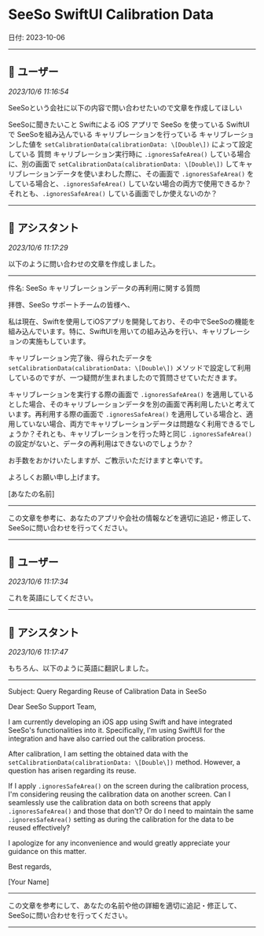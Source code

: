 # SeeSo SwiftUI Calibration Data

日付: 2023-10-06

---

## 👤 ユーザー
*2023/10/6 11:16:54*

SeeSoという会社に以下の内容で問い合わせたいので文章を作成してほしい

SeeSoに聞きたいこと
Swiftによる iOS アプリで SeeSo を使っている
SwiftUI で SeeSoを組み込んでいる
キャリブレーションを行っている
キャリブレーションした値を `setCalibrationData(calibrationData: \[Double\])` によって設定している
質問
キャリブレーション実行時に `.ignoresSafeArea()` している場合に、別の画面で `setCalibrationData(calibrationData: \[Double\])` してキャリブレーションデータを使いまわした際に、その画面で `.ignoresSafeArea()` をしている場合と、`.ignoresSafeArea()` していない場合の両方で使用できるか？それとも、`.ignoresSafeArea()` している画面でしか使えないのか？

---

## 🤖 アシスタント
*2023/10/6 11:17:29*

以下のように問い合わせの文章を作成しました。

---

件名: SeeSo キャリブレーションデータの再利用に関する質問

拝啓、SeeSo サポートチームの皆様へ、

私は現在、Swiftを使用してiOSアプリを開発しており、その中でSeeSoの機能を組み込んでいます。特に、SwiftUIを用いての組み込みを行い、キャリブレーションの実施もしています。

キャリブレーション完了後、得られたデータを `setCalibrationData(calibrationData: \[Double\])` メソッドで設定して利用しているのですが、一つ疑問が生まれましたので質問させていただきます。

キャリブレーションを実行する際の画面で `.ignoresSafeArea()` を適用しているとした場合、そのキャリブレーションデータを別の画面で再利用したいと考えています。再利用する際の画面で `.ignoresSafeArea()` を適用している場合と、適用していない場合、両方でキャリブレーションデータは問題なく利用できるでしょうか？それとも、キャリブレーションを行った時と同じ `.ignoresSafeArea()` の設定がないと、データの再利用はできないのでしょうか？

お手数をおかけいたしますが、ご教示いただけますと幸いです。

よろしくお願い申し上げます。

\[あなたの名前\]

---

この文章を参考に、あなたのアプリや会社の情報などを適切に追記・修正して、SeeSoに問い合わせを行ってください。

---

## 👤 ユーザー
*2023/10/6 11:17:34*

これを英語にしてください。

---

## 🤖 アシスタント
*2023/10/6 11:17:47*

もちろん、以下のように英語に翻訳しました。

---

Subject: Query Regarding Reuse of Calibration Data in SeeSo

Dear SeeSo Support Team,

I am currently developing an iOS app using Swift and have integrated SeeSo's functionalities into it. Specifically, I'm using SwiftUI for the integration and have also carried out the calibration process.

After calibration, I am setting the obtained data with the `setCalibrationData(calibrationData: \[Double\])` method. However, a question has arisen regarding its reuse.

If I apply `.ignoresSafeArea()` on the screen during the calibration process, I'm considering reusing the calibration data on another screen. Can I seamlessly use the calibration data on both screens that apply `.ignoresSafeArea()` and those that don't? Or do I need to maintain the same `.ignoresSafeArea()` setting as during the calibration for the data to be reused effectively?

I apologize for any inconvenience and would greatly appreciate your guidance on this matter.

Best regards,

\[Your Name\]

---

この文章を参考にして、あなたの名前や他の詳細を適切に追記・修正して、SeeSoに問い合わせを行ってください。

---
